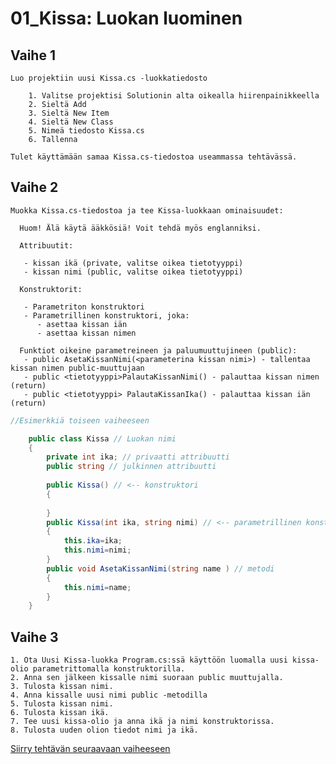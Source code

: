 # 01_Kissa: Luokan luominen

## Vaihe 1 

	Luo projektiin uusi Kissa.cs -luokkatiedosto 

		1. Valitse projektisi Solutionin alta oikealla hiirenpainikkeella 
		2. Sieltä Add 
		3. Sieltä New Item 
		4. Sieltä New Class  
		5. Nimeä tiedosto Kissa.cs 
		6. Tallenna 
		
	Tulet käyttämään samaa Kissa.cs-tiedostoa useammassa tehtävässä. 


## Vaihe 2 

	Muokka Kissa.cs-tiedostoa ja tee Kissa-luokkaan ominaisuudet: 

      Huom! Älä käytä ääkkösiä! Voit tehdä myös englanniksi. 

      Attribuutit: 

       - kissan ikä (private, valitse oikea tietotyyppi) 
       - kissan nimi (public, valitse oikea tietotyyppi) 

      Konstruktorit: 

       - Parametriton konstruktori 
       - Parametrillinen konstruktori, joka: 
          - asettaa kissan iän 
          - asettaa kissan nimen 

      Funktiot oikeine parametreineen ja paluumuuttujineen (public): 
       - public AsetaKissanNimi(<parameterina kissan nimi>) - tallentaa kissan nimen public-muuttujaan 
       - public <tietotyyppi>PalautaKissanNimi() - palauttaa kissan nimen (return)
       - public <tietotyyppi> PalautaKissanIka() - palauttaa kissan iän (return)


```c#
//Esimerkkiä toiseen vaiheeseen

	public class Kissa // Luokan nimi
	{
		private int ika; // privaatti attribuutti
		public string // julkinnen attribuutti
		
		public Kissa() // <-- konstruktori
		{
		
		}
		public Kissa(int ika, string nimi) // <-- parametrillinen konstruktori
		{
			this.ika=ika;
			this.nimi=nimi;
		}
		public void AsetaKissanNimi(string name ) // metodi
		{
			this.nimi=name;
		}
	}
```
## Vaihe 3 

	1. Ota Uusi Kissa-luokka Program.cs:ssä käyttöön luomalla uusi kissa-olio parametrittomalla konstruktorilla. 
	2. Anna sen jälkeen kissalle nimi suoraan public muuttujalla. 
	3. Tulosta kissan nimi. 
	4. Anna kissalle uusi nimi public -metodilla 
	5. Tulosta kissan nimi. 
	6. Tulosta kissan ikä. 
	7. Tee uusi kissa-olio ja anna ikä ja nimi konstruktorissa. 
	8. Tulosta uuden olion tiedot nimi ja ikä. 

[Siirry tehtävän seuraavaan vaiheeseen](02_kissa.md)
